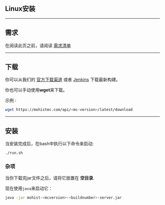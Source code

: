 ## Linux安装

---
需求
---

在阅读此页之前，请阅读 [需求清单](install/requirements.md)

---
下载
---

你可以从我们的 [官方下载渠道](https://mohistmc.com/downloadSoftware?project=mohist) 或者 [Jenkins](https://ci.codemc.org/job/MohistMC/) 下载最新构建。

你也可以手动使用**wget**来下载。

示例 : 

```bash
wget https://mohistmc.com/api/<mc-version>/latest/download
```
---
安装
---

当安装完成后，在bash中执行以下命令来启动:
```bash
./run.sh
```

### 杂项
当你下载完jar文件之后，请将它放置在 **空目录**.

现在使用`java`来启动它：

```bash
java -jar mohist-<mcversion>-<buildnumber>-server.jar
```

